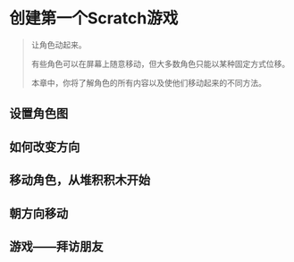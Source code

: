 # 创建第一个Scratch游戏

> 让角色动起来。
>
> 有些角色可以在屏幕上随意移动，但大多数角色只能以某种固定方式位移。
>
> 本章中，你将了解角色的所有内容以及使他们移动起来的不同方法。

## 设置角色图



## 如何改变方向



## 移动角色，从堆积积木开始



## 朝方向移动



## 游戏——拜访朋友

